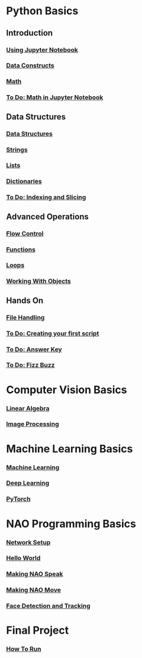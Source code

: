 # Python Basics

## Introduction
### [Using Jupyter Notebook](./python/Using%20Jupyter%20Notebook.ipynb)
### [Data Constructs](./python/Data%20Constructs.ipynb)
### [Math](./python/Math.ipynb)
### [To Do: Math in Jupyter Notebook](./python/Math%20in%20Jupyter%20Notebook.ipynb)

## Data Structures
### [Data Structures](./python/Data%20Structures.ipynb)
### [Strings](./python/Strings.ipynb)
### [Lists](./python/Lists.ipynb)
### [Dictionaries](./python/Dictionaries.ipynb)
### [To Do: Indexing and Slicing](./python/Indexing%20and%20Slicing.ipynb)

## Advanced Operations
### [Flow Control](./python/Flow%20Control.ipynb)
### [Functions](./python/Functions.ipynb)
### [Loops](./python/Loops.ipynb)
### [Working With Objects](./python/Working%20With%20Objects.ipynb)

## Hands On
### [File Handling](./python/File%20Handling.ipynb)
### [To Do: Creating your first script](./python/Creating%20your%20first%20script.ipynb)
### [To Do: Answer Key](./python/Answer%20Key.ipynb)
### [To Do: Fizz Buzz](./python/Fizz%20Buzz.ipynb)


# Computer Vision Basics

### [Linear Algebra](./computer%20vision/Linear%20Algebra.ipynb)
### [Image Processing](./computer%20vision/Image%20Processing.ipynb)


# Machine Learning Basics

### [Machine Learning](http://hangtwenty.github.io/dive-into-machine-learning/)
### [Deep Learning](https://colab.research.google.com/github/lexfridman/mit-deep-learning/blob/master/tutorial_deep_learning_basics/deep_learning_basics.ipynb)
### [PyTorch](./machine%20learning/PyTorch.ipynb)


# NAO Programming Basics

### [Network Setup](http://doc.aldebaran.com/2-1/nao/nao-connecting.html)
### [Hello World](http://www.bx.psu.edu/~thanh/naoqi/getting_started/helloworld_python.html)
### [Making NAO Speak](http://www.bx.psu.edu/~thanh/naoqi/dev/python/making_nao_speak.html)
### [Making NAO Move](http://www.bx.psu.edu/~thanh/naoqi/dev/python/making_nao_move.html)
### [Face Detection and Tracking](http://www.bx.psu.edu/~thanh/naoqi/dev/python/examples/vision/face_detection.html#python-example-vision-facedetection)

# Final Project

### [How To Run](./final%20project/How%20To%20Run.ipynb)
